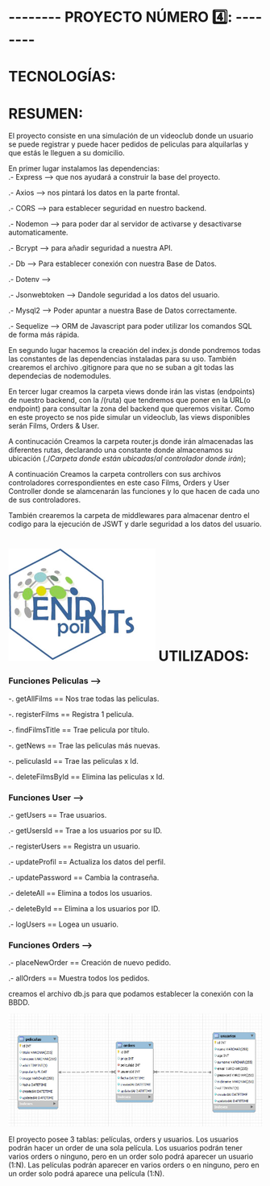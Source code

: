# -------- PROYECTO NÚMERO 4️⃣: --------  


# TECNOLOGÍAS:








# RESUMEN:

El proyecto consiste en una simulación de un videoclub donde un usuario se puede registrar y puede hacer pedidos de peliculas para alquilarlas y que estás le lleguen a su domicilio.

En primer lugar instalamos las dependencias:  
.- Express --> que nos ayudará a construir la base del proyecto.

.- Axios --> nos pintará los datos en la parte frontal.

.- CORS --> para establecer seguridad en nuestro backend.

.- Nodemon --> para poder dar al servidor de activarse y         desactivarse   automaticamente.

.- Bcrypt --> para añadir seguridad a nuestra API.

.- Db --> Para establecer conexión con nuestra Base de Datos.

.- Dotenv -->

.- Jsonwebtoken --> Dandole seguridad a los datos del usuario.

.- Mysql2 --> Poder apuntar a nuestra Base de Datos correctamente.

.- Sequelize --> ORM de Javascript para poder utilizar los  comandos         SQL de forma más rápida.

En segundo lugar hacemos la creación del index.js donde pondremos todas las constantes de las dependencias instaladas para su uso. También crearemos el archivo .gitignore para que no se suban a git todas las dependecias de nodemodules.

En tercer lugar creamos la carpeta views donde irán las vistas (endpoints) de nuestro backend, con la /(ruta) que tendremos que poner en la URL(o endpoint) para consultar la zona del backend que queremos visitar. Como en este proyecto se nos pide simular un videoclub, las views disponibles serán Films, Orders & User.

A continucación Creamos la carpeta router.js donde irán almacenadas las diferentes rutas, declarando una constante donde almacenamos su ubicación (./*Carpeta donde están ubicadas*/*al controlador donde irán*); 

A continuación Creamos la carpeta controllers con sus archivos controladores correspondientes en este caso Films, Orders y User Controller donde se alamcenarán las funciones y lo que hacen de cada uno de sus controladores. 

También crearemos la carpeta de middlewares para almacenar dentro el codigo para la ejecución de JSWT y darle seguridad a los datos del usuario. 

# ![EndPoints](/img_ReadMe/EndPoints_SS.jpg) UTILIZADOS:


### Funciones Peliculas  --> 

-. getAllFilms == Nos trae todas las peliculas.

-. registerFilms == Registra 1 pelicula. 

-. findFilmsTitle  == Trae pelicula por título.  

-. getNews == Trae las peliculas más nuevas.    

-. peliculasId == Trae las peliculas x Id.

-. deleteFilmsById == Elimina las peliculas x Id.

### Funciones User   --> 

.- getUsers == Trae usuarios.

.- getUsersId == Trae a los usuarios por su ID.

.- registerUsers == Registra un usuario.

.- updateProfil == Actualiza los datos del perfil.

.- updatePassword == Cambia la contraseña.

.- deleteAll == Elimina a todos los usuarios.

.- deleteById == Elimina a los usuarios por ID.

.- logUsers == Logea un usuario.

### Funciones Orders -->

.- placeNewOrder == Creación de nuevo pedido.

.- allOrders == Muestra todos los pedidos.

creamos el archivo db.js para que podamos establecer la conexión con la BBDD. 


![DiagramaBBDD](/img_ReadMe/BBDD_PR4.jpg)

El proyecto posee 3 tablas: películas, orders y usuarios. Los usuarios podrán hacer un order de una sola película. Los usuarios podrán tener varios orders o ninguno, pero en un order solo podrá aparecer un usuario (1:N). Las películas podrán aparecer en varios orders o en ninguno, pero en un order solo podrá aparece una película (1:N).

